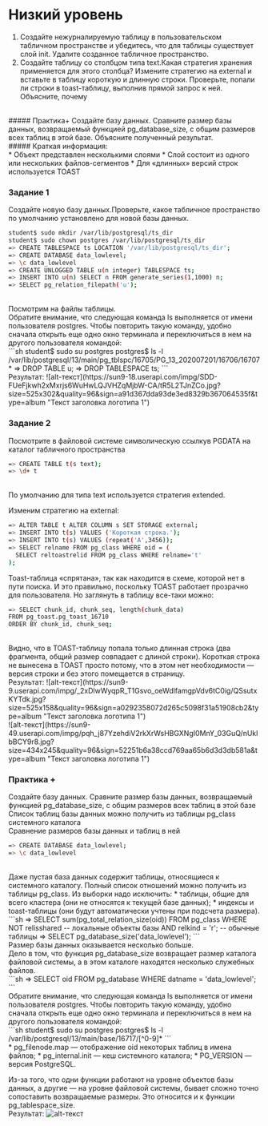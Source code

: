 # Низкий уровень
1. Создайте нежурналируемую таблицу в пользовательском табличном пространстве и убедитесь, что для таблицы существует слой init. Удалите созданное табличное пространство.
2. Создайте таблицу со столбцом типа text.Какая стратегия хранения применяется для этого столбца? Измените стратегию на external и вставьте в таблицу короткую и длинную строки. Проверьте, попали ли строки в toast-таблицу, выполнив прямой запрос к ней. Объясните, почему

<br>
##### Практика+
 Создайте базу данных. Сравните размер базы данных, возвращаемый функцией pg_database_size, с общим размеров всех таблиц в этой базе. Объясните полученный результат.
<br>
##### Краткая информация:

<br>
* Объект представлен несколькими слоями
* Слой состоит из одного или нескольких файлов-сегментов
* Для «длинных» версий строк используется TOAST


### Задание 1
Создайте новую базу данных.Проверьте, какое табличное пространство по умолчанию установлено для новой базы данных.
<br>
```sh
student$ sudo mkdir /var/lib/postgresql/ts_dir
student$ sudo chown postgres /var/lib/postgresql/ts_dir
=> CREATE TABLESPACE ts LOCATION '/var/lib/postgresql/ts_dir';
=> CREATE DATABASE data_lowlevel;
=> \c data_lowlevel
=> CREATE UNLOGGED TABLE u(n integer) TABLESPACE ts;
=> INSERT INTO u(n) SELECT n FROM generate_series(1,1000) n;
=> SELECT pg_relation_filepath('u');
```
<br>
Посмотрим на файлы таблицы.
<br>
Обратите внимание, что следующая команда ls выполняется от имени пользователя postgres. Чтобы повторить такую команду, удобно сначала открыть еще одно окно терминала и переключиться в нем на другого пользователя командой:
<br>
```sh
student$ sudo su postgres
postgres$ ls -l /var/lib/postgresql/13/main/pg_tblspc/16705/PG_13_202007201/16706/16707*
=> DROP TABLE u;
=> DROP TABLESPACE ts;
```
<br>
Результат:
![alt-текст](https://sun9-18.userapi.com/impg/SDD-FUeFjkwh2xMxrjs6WuHwLQJVHZqMjbW-CA/tR5L2TJnZCo.jpg?size=525x302&quality=96&sign=a91d367dda93de3ed8329b367064535f&type=album "Текст заголовка логотипа 1")<br>


###  Задание 2
Посмотрите в файловой системе символическую ссылкув PGDATA на каталог табличного пространства
<br>
```sh
=> CREATE TABLE t(s text);
=> \d+ t
```
<br>
По умолчанию для типа text используется стратегия extended.

Изменим стратегию на external:<br>

```sh
=> ALTER TABLE t ALTER COLUMN s SET STORAGE external;
=> INSERT INTO t(s) VALUES ('Короткая строка.');
=> INSERT INTO t(s) VALUES (repeat('A',3456));
=> SELECT relname FROM pg_class WHERE oid = (
  SELECT reltoastrelid FROM pg_class WHERE relname='t'
);
```
Toast-таблица «спрятана», так как находится в схеме, которой нет в пути поиска. И это правильно, поскольку TOAST работает прозрачно для пользователя. Но заглянуть в таблицу все-таки можно:
<br>
```sh
=> SELECT chunk_id, chunk_seq, length(chunk_data)
FROM pg_toast.pg_toast_16710
ORDER BY chunk_id, chunk_seq;
```
<br>
Видно, что в TOAST-таблицу попала только длинная строка (два фрагмента, общий размер совпадает с длиной строки). Короткая строка не вынесена в TOAST просто потому, что в этом нет необходимости — версия строки и без этого помещается в страницу.
<br>
Результат:
![alt-текст](https://sun9-9.userapi.com/impg/_2xDlwWyqpR_T1Gsvo_oeWdlfamgpVdv6tC0ig/QSsutxKYTdk.jpg?size=525x158&quality=96&sign=a0292358072d265c5098f31a51908cb2&type=album "Текст заголовка логотипа 1")<br>
![alt-текст](https://sun9-49.userapi.com/impg/pqh_j87YzehdiV2rkXrWsHBGXNgI0MnY_03GuQ/nUklbBCY9r8.jpg?size=434x245&quality=96&sign=52251b6a38ccd769aa65b6d3d3db581a&type=album "Текст заголовка логотипа 1")<br>

###  Практика +
Создайте базу данных. Сравните размер базы данных, возвращаемый функцией pg_database_size, с общим размеров всех таблиц в этой базе
<br>
Список таблиц базы данных можно получить из таблицы pg_class системного каталога
<br>
Сравнение размеров базы данных и таблиц в ней
<br>
```sh
=> CREATE DATABASE data_lowlevel;
=> \c data_lowlevel
```
<br>
Даже пустая база данных содержит таблицы, относящиеся к системного каталогу. Полный список отношений можно получить из таблицы pg_class. Из выборки надо исключить:
* таблицы, общие для всего кластера (они не относятся к текущей базе данных);
* индексы и toast-таблицы (они будут автоматически учтены при подсчета размера).
<br>
```sh
=> SELECT sum(pg_total_relation_size(oid))
FROM pg_class
WHERE NOT relisshared -- локальные объекты базы
AND relkind = 'r';  -- обычные таблицы
=> SELECT pg_database_size('data_lowlevel');
```
<br>
Размер базы данных оказывается несколько больше.
<br>
Дело в том, что функция pg_database_size возвращает размер каталога файловой системы, а в этом каталоге находятся несколько служебных файлов.
<br>
```sh
=> SELECT oid FROM pg_database WHERE datname = 'data_lowlevel';
```
<br>
Обратите внимание, что следующая команда ls выполняется от имени пользователя postgres. Чтобы повторить такую команду, удобно сначала открыть еще одно окно терминала и переключиться в нем на другого пользователя командой:
<br>
```sh
student$ sudo su postgres
postgres$ ls -l /var/lib/postgresql/13/main/base/16717/[^0-9]*
```
<br>
* pg_filenode.map — отображение oid некоторых таблиц в имена файлов;
* pg_internal.init — кеш системного каталога;
* PG_VERSION — версия PostgreSQL.

Из-за того, что одни функции работают на уровне объектов базы данных, а другие — на уровне файловой системы, бывает сложно точно сопоставить возвращаемые размеры. Это относится и к функции pg_tablespace_size.
<br>
Результат:
![alt-текст](https://sun9-18.userapi.com/impg/TxO_L121y4014GDly-Z7WZYtObv5rJ65unkfHA/sbGri6XWiC4.jpg?size=733x378&quality=96&sign=8746ec06a1fa90625f83aa517ba369c3&type=album "Текст заголовка логотипа 1")<br>

